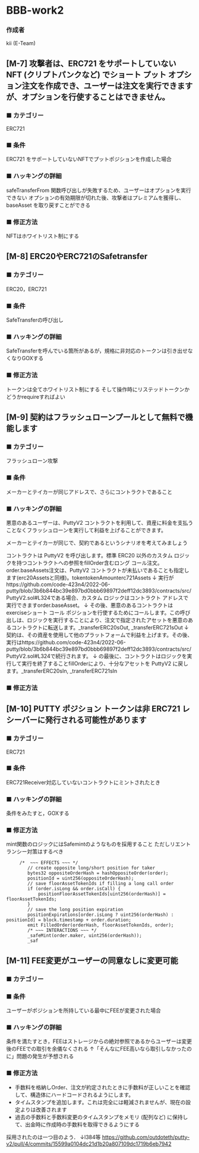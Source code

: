 # BBB-work2

### 作成者

kii (E-Team)

## [M-7] 攻撃者は、ERC721 をサポートしていない NFT (クリプトパンクなど) でショート プット オプション注文を作成でき、ユーザーは注文を実行できますが、オプションを行使することはできません。

### ■ カテゴリー

ERC721

### ■ 条件

ERC721 をサポートしていないNFTでプットポジションを作成した場合

### ■ ハッキングの詳細

safeTransferFrom 関数呼び出しが失敗するため、ユーザーはオプションを実行できない
オプションの有効期限が切れた後、攻撃者はプレミアムを獲得し、baseAsset を取り戻すことができる

### ■ 修正方法
  
NFTはホワイトリスト制にする

## [M-8] ERC20やERC721のSafetransfer

### ■ カテゴリー

ERC20，ERC721

### ■ 条件

SafeTransferの呼び出し

### ■ ハッキングの詳細

SafeTransferを呼んでいる箇所があるが，規格に非対応のトークンは引き出せなくなりGOXする

### ■ 修正方法

トークンは全てホワイトリスト制にする
そして操作時にリステッドトークンかどうかrequireすればよい

## [M-9] 契約はフラッシュローンプールとして無料で機能します

### ■ カテゴリー

フラッシュローン攻撃

### ■ 条件

メーカーとテイカーが同じアドレスで、さらにコントラクトであること

### ■ ハッキングの詳細

悪意のあるユーザーは、PuttyV2 コントラクトを利用して、資産に料金を支払うことなくフラッシュローンを実行して利益を上げることができます。

メーカーとテイカーが同じで、契約であるというシナリオを考えてみましょう

コントラクトは PuttyV2 を呼び出します。標準 ERC20 以外のカスタム ロジックを持つコントラクトへの参照をfillOrder含むロング コール注文。order.baseAssets注文は、PuttyV2 コントラクトが未払いであることも指定します(erc20Assetsと同様)。tokentokenAmounterc721Assets
↓
実行がhttps://github.com/code-423n4/2022-06-putty/blob/3b6b844bc39e897bd0bbb69897f2deff12dc3893/contracts/src/PuttyV2.sol#L324である場合、カスタム ロジックはコントラクト アドレスで実行できますorder.baseAsset。
↓
その後、悪意のあるコントラクトはexerciseショート コール ポジションを行使するためにコールします。この呼び出しは、ロジックを実行することにより、注文で指定されたアセットを悪意のあるコントラクトに転送します。_transferERC20sOut, _transferERC721sOut
↓
契約は、その資産を使用して他のプラットフォームで利益を上げます。その後、実行はhttps://github.com/code-423n4/2022-06-putty/blob/3b6b844bc39e897bd0bbb69897f2deff12dc3893/contracts/src/PuttyV2.sol#L324で続行されます。
↓
の最後に、コントラクトはロジックを実行して実行を終了することfillOrderにより、十分なアセットを PuttyV2 に戻します。_transferERC20sIn, _transferERC721sIn

### ■ 修正方法

## [M-10] PUTTY ポジション トークンは非 ERC721 レシーバーに発行される可能性があります

### ■ カテゴリー

ERC721

### ■ 条件

ERC721Receiver対応していないコントラクトにミントされたとき

### ■ ハッキングの詳細

条件をみたすと，GOXする

### ■ 修正方法

mint関数のロジックにはSafemintのようなものを採用すること
ただしリエントランシー対策はするべき

```
     /*  ~~~ EFFECTS ~~~ */
        // create opposite long/short position for taker
        bytes32 oppositeOrderHash = hashOppositeOrder(order);
        positionId = uint256(oppositeOrderHash);
        // save floorAssetTokenIds if filling a long call order
        if (order.isLong && order.isCall) {
            positionFloorAssetTokenIds[uint256(orderHash)] = floorAssetTokenIds;
        }
        // save the long position expiration
        positionExpirations[order.isLong ? uint256(orderHash) : positionId] = block.timestamp + order.duration;
        emit FilledOrder(orderHash, floorAssetTokenIds, order);
        /* ~~~ INTERACTIONS ~~~ */
        _safeMint(order.maker, uint256(orderHash));
        _saf
```

## [M-11] FEE変更がユーザーの同意なしに変更可能

### ■ カテゴリー



### ■ 条件

ユーザーがポジションを所持している最中にFEEが変更された場合

### ■ ハッキングの詳細

条件を満たすとき，FEEはストレージからの絶対参照であるからユーザーは変更後のFEEでの取引を余儀なくされる
↑「そんなにFEE高いなら取引しなかったのに」問題の発生が予想される

### ■ 修正方法

- 手数料を格納しOrder、注文が約定されたときに手数料が正しいことを確認して、構造体にハードコードされるようにします。
- タイムスタンプを追加します。これは完全には軽減されませんが、現在の設定よりは改善されます
- 過去の手数料と手数料変更のタイムスタンプをメモリ (配列など) に保持して、出金時に作成時の手数料を取得できるようにする

採用されたのは一つ目のよう．
↓l384等
https://github.com/outdoteth/putty-v2/pull/4/commits/15599a0104dc21d1b20a807109dc1719b6eb7942

